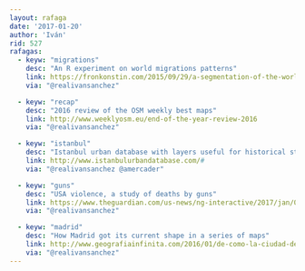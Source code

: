 ```yaml
---
layout: rafaga
date: '2017-01-20'
author: 'Iván'
rid: 527
rafagas:
  - keyw: "migrations"
    desc: "An R experiment on world migrations patterns"
    link: https://fronkonstin.com/2015/09/29/a-segmentation-of-the-world-according-to-migration-flows-ft-leaflet/
    via: "@realivansanchez"

  - keyw: "recap"
    desc: "2016 review of the OSM weekly best maps"
    link: http://www.weeklyosm.eu/end-of-the-year-review-2016
    via: "@realivansanchez"

  - keyw: "istanbul"
    desc: "Istanbul urban database with layers useful for historical studies"
    link: http://www.istanbulurbandatabase.com/#
    via: "@realivansanchez @amercader"

  - keyw: "guns"
    desc: "USA violence, a study of deaths by guns"
    link: https://www.theguardian.com/us-news/ng-interactive/2017/jan/09/special-report-fixing-gun-violence-in-america
    via: "@realivansanchez"

  - keyw: "madrid"
    desc: "How Madrid got its current shape in a series of maps"
    link: http://www.geografiainfinita.com/2016/01/de-como-la-ciudad-de-madrid-fue-tomando-su-forma/
    via: "@realivansanchez"
---
```


